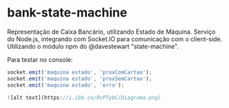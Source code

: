 # bank-state-machine
Representação de Caixa Bancário, utilizando Estado de Máquina. Serviço do Node.js, integrando com Socket.IO para comunicação com o client-side. Utilizando o módulo npm do @davestewart "state-machine".

Para testar no console:
```javascript
socket.emit('maquina estado', 'proxComCartao');
socket.emit('maquina estado', 'proxSemCartao');
socket.emit('maquina estado', 'erro');

![alt text](https://i.ibb.co/RcPTybC/Diagrama.png)